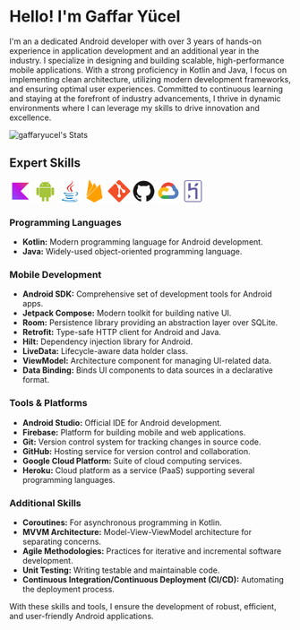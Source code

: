 # Hello! I'm Gaffar Yücel

I'm an a dedicated Android developer with over 3 years of hands-on experience in application development and an additional year in the industry. I specialize in designing and building scalable, high-performance mobile applications. With a strong proficiency in Kotlin and Java, I focus on implementing clean architecture, utilizing modern development frameworks, and ensuring optimal user experiences. Committed to continuous learning and staying at the forefront of industry advancements, I thrive in dynamic environments where I can leverage my skills to drive innovation and excellence.


![gaffaryucel's Stats](https://github-readme-stats.vercel.app/api?username=gaffaryucel&theme=tokyonight&show_icons=true&hide_border=false&count_private=true)


## Expert Skills

<p align="left">
  <img src="https://raw.githubusercontent.com/devicons/devicon/master/icons/kotlin/kotlin-original.svg" alt="Kotlin" width="40" height="40"/>
  <img src="https://raw.githubusercontent.com/devicons/devicon/master/icons/android/android-original.svg" alt="Android" width="40" height="40"/>
  <img src="https://raw.githubusercontent.com/devicons/devicon/master/icons/java/java-original.svg" alt="Java" width="40" height="40"/>
  <img src="https://raw.githubusercontent.com/devicons/devicon/master/icons/firebase/firebase-plain.svg" alt="Firebase" width="40" height="40"/>
  <img src="https://raw.githubusercontent.com/devicons/devicon/master/icons/git/git-original.svg" alt="Git" width="40" height="40"/>
  <img src="https://raw.githubusercontent.com/devicons/devicon/master/icons/github/github-original.svg" alt="GitHub" width="40" height="40"/>
  <img src="https://raw.githubusercontent.com/devicons/devicon/master/icons/googlecloud/googlecloud-original.svg" alt="Google Cloud" width="40" height="40"/>
  <img src="https://raw.githubusercontent.com/devicons/devicon/master/icons/heroku/heroku-original.svg" alt="Heroku" width="40" height="40"/>
</p>

### Programming Languages
- **Kotlin:** Modern programming language for Android development.
- **Java:** Widely-used object-oriented programming language.

### Mobile Development
- **Android SDK:** Comprehensive set of development tools for Android apps.
- **Jetpack Compose:** Modern toolkit for building native UI.
- **Room:** Persistence library providing an abstraction layer over SQLite.
- **Retrofit:** Type-safe HTTP client for Android and Java.
- **Hilt:** Dependency injection library for Android.
- **LiveData:** Lifecycle-aware data holder class.
- **ViewModel:** Architecture component for managing UI-related data.
- **Data Binding:** Binds UI components to data sources in a declarative format.

### Tools & Platforms
- **Android Studio:** Official IDE for Android development.
- **Firebase:** Platform for building mobile and web applications.
- **Git:** Version control system for tracking changes in source code.
- **GitHub:** Hosting service for version control and collaboration.
- **Google Cloud Platform:** Suite of cloud computing services.
- **Heroku:** Cloud platform as a service (PaaS) supporting several programming languages.

### Additional Skills
- **Coroutines:** For asynchronous programming in Kotlin.
- **MVVM Architecture:** Model-View-ViewModel architecture for separating concerns.
- **Agile Methodologies:** Practices for iterative and incremental software development.
- **Unit Testing:** Writing testable and maintainable code.
- **Continuous Integration/Continuous Deployment (CI/CD):** Automating the deployment process.

With these skills and tools, I ensure the development of robust, efficient, and user-friendly Android applications.







